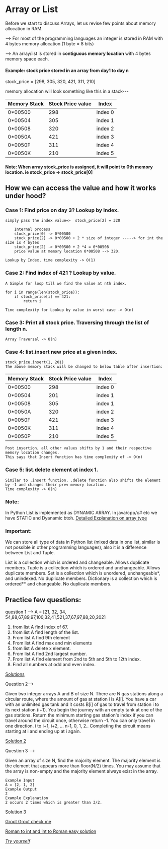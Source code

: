 # **Array or List**

Before we start to discuss Arrays, let us revise few points about memory allocation
in RAM.

--> For most of the programming languages an integer is stored in RAM with
4 bytes memory allocation (1 byte = 8 bits)

--> An array/list is stored in **contiguous memory location** with 4 bytes memory space each.

#### Example: stock price stored in an array from day1 to day n

stock_price = [298, 305, 320, 421, 311, 210]

memory allocation will look something like this in a stack---

| **Memory Stack** | **Stock Price value** | **Index** |
|------------------|-----------------------|-----------| 
| 0*00500          | 298                   | index 0   |
| 0*00504          | 305                   | index 1   |
| 0*00508          | 320                   | index 2   |
| 0*0050A          | 421                   | index 3   |
| 0*0050F          | 311                   | index 4   |
| 0*0050K          | 210                   | index 5   |

#### Note: When array stock_price is assigned, it will point to 0th memory location. ie stock_price -> stock_price[0]

## How we can access the value and how it works under hood?

### Case 1: Find price on day 3? Lookup by Index.

    simply pass the index value=>  stock_price[2] = 320
    
        Internal process
        stock_price[0] -> 0*00500
        stock_price[2] -> 0*00500 + 2 * size of integer -----> for int the size is 4 bytes
        stock_price[2] -> 0*00500 + 2 *4 = 0*00508
        price value at memory location 0*00508 --> 320.

    Lookup by Index, time complexity -> O(1)

### Case 2: Find index of 421 ? Lookup by value.

    A Simple for loop till we find the value at nth index.
    
    for i in range(len(stock_price)):
        if stock_price[i] == 421:
            return i
    
    Time complexity for Lookup by value in worst case -> O(n)

### Case 3: Print all stock price. Traversing through the list of length n.

    Array Traversal -> O(n)

### Case 4: list.insert new price at a given index.

    stock_price.insert(1, 201)
    The above memory stack will be changed to below table after insertion:
        

| **Memory Stack** | **Stock Price value** | **Index** |
|------------------|-----------------------|-----------| 
| 0*00500          | 298                   | index 0   |
| 0*00504          | 201                   | index 1   |
| 0*00508          | 305                   | index 1   |
| 0*0050A          | 320                   | index 2   |
| 0*0050F          | 421                   | index 3   |
| 0*0050K          | 311                   | index 4   |
| 0*0050P          | 210                   | index 5   |
    Post insertion, all other values shifts by 1 and their respective memory location changes.
    This says that Insert function has time complexity of -> O(n)

### Case 5: list.delete element at index 1.

    Similar to .insert function, .delete function also shifts the element by -1 and changes their prev memory location.
    Time complexity -> O(n)


### Note:
In Python List is implemented as DYNAMIC ARRAY. In java/cpp/c# etc we have STATIC and Dyanamic btoh.
[Detailed Explanation on array type](Array_Type.md)

### Important:
We can store all type of data in Python list (mixed data in one list, similar is not possible in other programming languages), also it is a difference between List and Tuple.


List is a collection which is ordered and changeable. Allows duplicate members.
Tuple is a collection which is ordered and unchangeable. Allows duplicate members.
Set is a collection which is unordered, unchangeable*, and unindexed. No duplicate members.
Dictionary is a collection which is ordered** and changeable. No duplicate members.


## Practice few questions:
question 1 --> A = [21, 32, 34, 54,88,67,89,97,100,32,41,521,37,67,97,88,20,202]
1. from list A find index of 67.
2. from list A find length of the list.
3. From list A find 9th element
4. From list A find max and min elements
5. from list A delete x element.
6. From list A find 2nd largest number.
7. From list A find element from 2nd to 5th and 5th to 12th index.
8. Find all numbers at odd and even index.

[Solutions](list_questionary.py)

Question 2--> 

Given two integer arrays A and B of size N. There are N gas stations along a circular route, where the amount of gas at station i is A[i].
You have a car with an unlimited gas tank and it costs B[i] of gas to travel from station i to its next station (i+1). You begin the journey with an empty tank at one of the gas stations.
Return the minimum starting gas station's index if you can travel around the circuit once, otherwise return -1.
You can only travel in one direction. i to i+1, i+2, ... n-1, 0, 1, 2.. Completing the circuit means starting at i and ending up at i again.

[Solution 2](list_solution2.py)

Question 3 -->

Given an array of size N, find the majority element. The majority element is the element that appears more than floor(N/2) times.
You may assume that the array is non-empty and the majority element always exist in the array.

    Example Input
    A = [2, 1, 2]
    Example Output
    2
    Example Explanation
    2 occurs 2 times which is greater than 3/2.

[Solution 3](list_solution2.py)

[Groot Groot check me](MaxMod.py)

[Roman to int and int to Roman easy solution](additional_practice.py)

[*Try yourself*](https://www.interviewbit.com/problems/remove-duplicates-from-sorted-array/)



